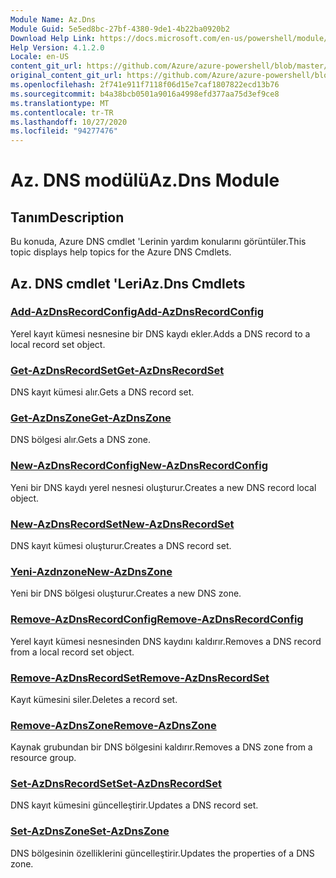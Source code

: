```yaml
---
Module Name: Az.Dns
Module Guid: 5e5ed8bc-27bf-4380-9de1-4b22ba0920b2
Download Help Link: https://docs.microsoft.com/en-us/powershell/module/az.dns
Help Version: 4.1.2.0
Locale: en-US
content_git_url: https://github.com/Azure/azure-powershell/blob/master/src/Dns/Dns/help/Az.DNS.md
original_content_git_url: https://github.com/Azure/azure-powershell/blob/master/src/Dns/Dns/help/Az.DNS.md
ms.openlocfilehash: 2f741e911f7118f06d15e7caf1807822ecd13b76
ms.sourcegitcommit: b4a38bcb0501a9016a4998efd377aa75d3ef9ce8
ms.translationtype: MT
ms.contentlocale: tr-TR
ms.lasthandoff: 10/27/2020
ms.locfileid: "94277476"
---
```

# <span data-ttu-id="280ba-101">Az. DNS modülü</span><span class="sxs-lookup"><span data-stu-id="280ba-101">Az.Dns Module</span></span>
## <span data-ttu-id="280ba-102">Tanım</span><span class="sxs-lookup"><span data-stu-id="280ba-102">Description</span></span>
<span data-ttu-id="280ba-103">Bu konuda, Azure DNS cmdlet 'Lerinin yardım konularını görüntüler.</span><span class="sxs-lookup"><span data-stu-id="280ba-103">This topic displays help topics for the Azure DNS Cmdlets.</span></span>

## <span data-ttu-id="280ba-104">Az. DNS cmdlet 'Leri</span><span class="sxs-lookup"><span data-stu-id="280ba-104">Az.Dns Cmdlets</span></span>
### [<span data-ttu-id="280ba-105">Add-AzDnsRecordConfig</span><span class="sxs-lookup"><span data-stu-id="280ba-105">Add-AzDnsRecordConfig</span></span>](Add-AzDnsRecordConfig.md)
<span data-ttu-id="280ba-106">Yerel kayıt kümesi nesnesine bir DNS kaydı ekler.</span><span class="sxs-lookup"><span data-stu-id="280ba-106">Adds a DNS record to a local record set object.</span></span>

### [<span data-ttu-id="280ba-107">Get-AzDnsRecordSet</span><span class="sxs-lookup"><span data-stu-id="280ba-107">Get-AzDnsRecordSet</span></span>](Get-AzDnsRecordSet.md)
<span data-ttu-id="280ba-108">DNS kayıt kümesi alır.</span><span class="sxs-lookup"><span data-stu-id="280ba-108">Gets a DNS record set.</span></span>

### [<span data-ttu-id="280ba-109">Get-AzDnsZone</span><span class="sxs-lookup"><span data-stu-id="280ba-109">Get-AzDnsZone</span></span>](Get-AzDnsZone.md)
<span data-ttu-id="280ba-110">DNS bölgesi alır.</span><span class="sxs-lookup"><span data-stu-id="280ba-110">Gets a DNS zone.</span></span>

### [<span data-ttu-id="280ba-111">New-AzDnsRecordConfig</span><span class="sxs-lookup"><span data-stu-id="280ba-111">New-AzDnsRecordConfig</span></span>](New-AzDnsRecordConfig.md)
<span data-ttu-id="280ba-112">Yeni bir DNS kaydı yerel nesnesi oluşturur.</span><span class="sxs-lookup"><span data-stu-id="280ba-112">Creates a new DNS record local object.</span></span>

### [<span data-ttu-id="280ba-113">New-AzDnsRecordSet</span><span class="sxs-lookup"><span data-stu-id="280ba-113">New-AzDnsRecordSet</span></span>](New-AzDnsRecordSet.md)
<span data-ttu-id="280ba-114">DNS kayıt kümesi oluşturur.</span><span class="sxs-lookup"><span data-stu-id="280ba-114">Creates a DNS record set.</span></span>

### [<span data-ttu-id="280ba-115">Yeni-Azdnzone</span><span class="sxs-lookup"><span data-stu-id="280ba-115">New-AzDnsZone</span></span>](New-AzDnsZone.md)
<span data-ttu-id="280ba-116">Yeni bir DNS bölgesi oluşturur.</span><span class="sxs-lookup"><span data-stu-id="280ba-116">Creates a new DNS zone.</span></span>

### [<span data-ttu-id="280ba-117">Remove-AzDnsRecordConfig</span><span class="sxs-lookup"><span data-stu-id="280ba-117">Remove-AzDnsRecordConfig</span></span>](Remove-AzDnsRecordConfig.md)
<span data-ttu-id="280ba-118">Yerel kayıt kümesi nesnesinden DNS kaydını kaldırır.</span><span class="sxs-lookup"><span data-stu-id="280ba-118">Removes a DNS record from a local record set object.</span></span>

### [<span data-ttu-id="280ba-119">Remove-AzDnsRecordSet</span><span class="sxs-lookup"><span data-stu-id="280ba-119">Remove-AzDnsRecordSet</span></span>](Remove-AzDnsRecordSet.md)
<span data-ttu-id="280ba-120">Kayıt kümesini siler.</span><span class="sxs-lookup"><span data-stu-id="280ba-120">Deletes a record set.</span></span>

### [<span data-ttu-id="280ba-121">Remove-AzDnsZone</span><span class="sxs-lookup"><span data-stu-id="280ba-121">Remove-AzDnsZone</span></span>](Remove-AzDnsZone.md)
<span data-ttu-id="280ba-122">Kaynak grubundan bir DNS bölgesini kaldırır.</span><span class="sxs-lookup"><span data-stu-id="280ba-122">Removes a DNS zone from a resource group.</span></span>

### [<span data-ttu-id="280ba-123">Set-AzDnsRecordSet</span><span class="sxs-lookup"><span data-stu-id="280ba-123">Set-AzDnsRecordSet</span></span>](Set-AzDnsRecordSet.md)
<span data-ttu-id="280ba-124">DNS kayıt kümesini güncelleştirir.</span><span class="sxs-lookup"><span data-stu-id="280ba-124">Updates a DNS record set.</span></span>

### [<span data-ttu-id="280ba-125">Set-AzDnsZone</span><span class="sxs-lookup"><span data-stu-id="280ba-125">Set-AzDnsZone</span></span>](Set-AzDnsZone.md)
<span data-ttu-id="280ba-126">DNS bölgesinin özelliklerini güncelleştirir.</span><span class="sxs-lookup"><span data-stu-id="280ba-126">Updates the properties of a DNS zone.</span></span>

